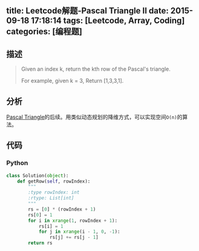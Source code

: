 title: Leetcode解题-Pascal Triangle II
date: 2015-09-18 17:18:14
tags: [Leetcode, Array, Coding]
categories: [编程题]
---

## 描述
> Given an index k, return the kth row of the Pascal's triangle.
>
> For example, given k = 3,
> Return [1,3,3,1].

## 分析
[Pascal Triangle][1]的后续。用类似动态规划的降维方式，可以实现空间`O(n)`的算法。

## 代码
### Python
```python
class Solution(object):
    def getRow(self, rowIndex):
        """
        :type rowIndex: int
        :rtype: List[int]
        """
        rs = [0] * (rowIndex + 1)
        rs[0] = 1
        for i in xrange(1, rowIndex + 1):
            rs[i] = 1
            for j in xrange(i - 1, 0, -1):
                rs[j] += rs[j - 1]
        return rs
```

[1]: /2015/09/18/pascal-triangle/
